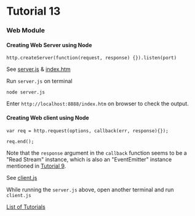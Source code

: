 # Tutorial 13

### Web Module

#### Creating Web Server using Node

`http.createServer(function(request, response) {}).listen(port)`

See [server.js](server.js) & [index.htm](index.htm)

Run `server.js` on terminal

`node server.js`

Enter `http://localhost:8888/index.htm` on browser to check the output.

#### Creating Web client using Node

`var req = http.request(options, callback(err, response){});`

`req.end();`

Note that the `response` argument in the `callback` function seems to be a "Read Stream" instance, which is also an "EventEmitter" instance mentioned in [Tutorial 9](../../tree/Tutorial9/#tutorial-9).

See [client.js](client.js)

While running the `server.js` above, open another terminal and run `client.js`

[List of Tutorials](https://github.com/shane030716/node-js#list-of-tutorials)